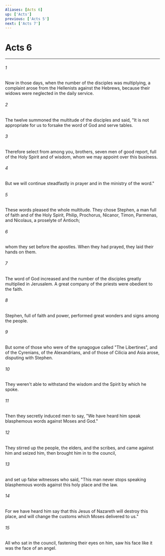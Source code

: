 ```yaml
---
Aliases: [Acts 6]
up: ['Acts']
previous: ['Acts 5']
next: ['Acts 7']
---
```

# Acts 6
***





###### 1 

Now in those days, when the number of the disciples was multiplying, a complaint arose from the Hellenists against the Hebrews, because their widows were neglected in the daily service. 



###### 2 

The twelve summoned the multitude of the disciples and said, "It is not appropriate for us to forsake the word of God and serve tables. 



###### 3 

Therefore select from among you, brothers, seven men of good report, full of the Holy Spirit and of wisdom, whom we may appoint over this business. 



###### 4 

But we will continue steadfastly in prayer and in the ministry of the word." 



###### 5 

These words pleased the whole multitude. They chose Stephen, a man full of faith and of the Holy Spirit, Philip, Prochorus, Nicanor, Timon, Parmenas, and Nicolaus, a proselyte of Antioch; 



###### 6 

whom they set before the apostles. When they had prayed, they laid their hands on them. 



###### 7 

The word of God increased and the number of the disciples greatly multiplied in Jerusalem. A great company of the priests were obedient to the faith. 



###### 8 

Stephen, full of faith and power, performed great wonders and signs among the people. 



###### 9 

But some of those who were of the synagogue called "The Libertines", and of the Cyrenians, of the Alexandrians, and of those of Cilicia and Asia arose, disputing with Stephen. 



###### 10 

They weren't able to withstand the wisdom and the Spirit by which he spoke. 



###### 11 

Then they secretly induced men to say, "We have heard him speak blasphemous words against Moses and God." 



###### 12 

They stirred up the people, the elders, and the scribes, and came against him and seized him, then brought him in to the council, 



###### 13 

and set up false witnesses who said, "This man never stops speaking blasphemous words against this holy place and the law. 



###### 14 

For we have heard him say that this Jesus of Nazareth will destroy this place, and will change the customs which Moses delivered to us." 



###### 15 

All who sat in the council, fastening their eyes on him, saw his face like it was the face of an angel.
